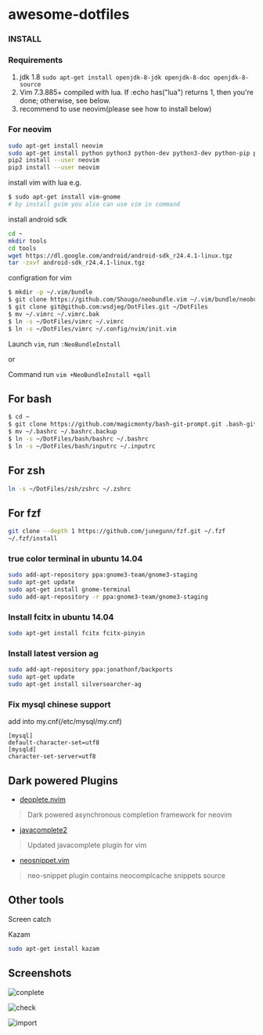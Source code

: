 # awesome-dotfiles

### INSTALL

### Requirements
1. jdk 1.8  `sudo apt-get install openjdk-8-jdk openjdk-8-doc openjdk-8-source`
2. Vim 7.3.885+ compiled with lua. If :echo has("lua") returns 1, then you're done; otherwise, see below.
3. recommend to use neovim(please see how to install below)

### For neovim

```sh
sudo apt-get install neovim
sudo apt-get install python python3 python-dev python3-dev python-pip python3-pip
pip2 install --user neovim
pip3 install --user neovim
```

install vim with lua e.g.
```sh
$ sudo apt-get install vim-gnome
# by install gvim you also can use vim in command
```

install android sdk
```sh
cd ~
mkdir tools
cd tools
wget https://dl.google.com/android/android-sdk_r24.4.1-linux.tgz
tar -zxvf android-sdk_r24.4.1-linux.tgz
```

configration for vim

```sh
$ mkdir -p ~/.vim/bundle
$ git clone https://github.com/Shougo/neobundle.vim ~/.vim/bundle/neobundle.vim
$ git clone git@github.com:wsdjeg/DotFiles.git ~/DotFiles
$ mv ~/.vimrc ~/.vimrc.bak
$ ln -s ~/DotFiles/vimrc ~/.vimrc
$ ln -s ~/DotFiles/vimrc ~/.config/nvim/init.vim
```
Launch `vim`, run `:NeoBundleInstall`

or

Command run `vim +NeoBundleInstall +qall`

## For bash

```sh
$ cd ~
$ git clone https://github.com/magicmonty/bash-git-prompt.git .bash-git-prompt
$ mv ~/.bashrc ~/.bashrc.backup
$ ln -s ~/DotFiles/bash/bashrc ~/.bashrc
$ ln -s ~/DotFiles/bash/inputrc ~/.inputrc
```

## For zsh
```sh
ln -s ~/DotFiles/zsh/zshrc ~/.zshrc
```

## For fzf

```sh
git clone --depth 1 https://github.com/junegunn/fzf.git ~/.fzf
~/.fzf/install
```


### true color terminal in ubuntu 14.04
```sh
sudo add-apt-repository ppa:gnome3-team/gnome3-staging
sudo apt-get update
sudo apt-get install gnome-terminal
sudo add-apt-repository -r ppa:gnome3-team/gnome3-staging

```

### Install fcitx in ubuntu 14.04

```sh
sudo apt-get install fcitx fcitx-pinyin
```

### Install latest version ag
```sh
sudo add-apt-repository ppa:jonathonf/backports
sudo apt-get update
sudo apt-get install silversearcher-ag
```

### Fix mysql chinese support
add into my.cnf(/etc/mysql/my.cnf)
```
[mysql]
default-character-set=utf8
[mysqld]
character-set-server=utf8
```

## Dark powered Plugins

- [deoplete.nvim](https://github.com/Shougo/deoplete.nvim)

> Dark powered asynchronous completion framework for neovim

- [javacomplete2](https://github.com/artur-shaik/vim-javacomplete2)

> Updated javacomplete plugin for vim

- [neosnippet.vim](https://github.com/Shougo/neosnippet.vim)

> neo-snippet plugin contains neocomplcache snippets source

## Other tools

Screen catch

Kazam
```sh
sudo apt-get install kazam
```

## Screenshots
![conplete](https://github.com/wsdjeg/DotFiles/blob/master/pic/complete.png)

![check](https://github.com/wsdjeg/DotFiles/blob/master/pic/check.png)

![import](https://github.com/wsdjeg/DotFiles/blob/master/pic/import.png)
